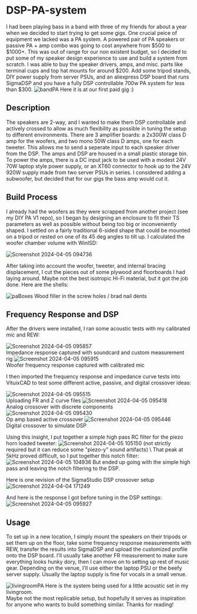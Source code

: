 # DSP-PA-system

I had been playing bass in a band with three of my friends for about a year when we decided to start trying to get some gigs. One crucial peice of equipment we lacked was a PA system. A powered pair of PA speakers or passive PA + amp combo was going to cost anywhere from $500 to $1000+. This was out of range for our non existent budget, so I decided to put some of my speaker design experience to use and build a system from scratch. I was able to buy the speaker drivers, amps, and misc. parts like terminal cups and top hat mounts for around $200. Add some tripod stands, DIY power supply from server PSUs, and an aliexpress DSP board that runs SigmaDSP and you have a fully DSP controllable 700w PA system for less than $300.
![bandPA](https://github.com/pyroinventor/DSP-PA-system/assets/77114423/95359b90-6752-4ae7-a7f2-790735bbb98a)
Here it is at our first paid gig :)

## Description

The speakers are 2-way, and I wanted to make them DSP controllable and actively crossed to allow as much flexibility as possible in tuning the setup to different environments. There are 3 amplifier boards: a 2x300W class D amp for the woofers, and two mono 50W class D amps, one for each tweeter. This allows me to send a seperate input to each speaker driver from the DSP. The amps and DSP are housed in a small plastic storage bin. To power the amps, there is a DC input jack to be used with a modest 24V 70W laptop style power supply, or an XT60 connector to hook up to the 24V 920W supply made from two server PSUs in series. I considered adding a subwoofer, but decided that for our gigs the bass amp would cut it. 

## Build Process

I already had the woofers as they were scrapped from another project (see my DIY PA V1 repo), so I began by designing an enclosure to fit their TS parameters as well as possible without being too big or inconveniently shaped. I settled on a fairly traditional 6-sided shape that could be mounted on a tripod or rested on one of its 45 deg angles to tilt up. I calculated the woofer chamber volume with WinISD:

![Screenshot 2024-04-05 094736](https://github.com/pyroinventor/DSP-PA-system/assets/77114423/cadf97f6-ecdd-4658-a278-f7e953e539f4)


After taking into account the woofer, tweeter, and internal bracing displacement, I cut the pieces out of some plywood and floorboards I had laying around. Maybe not the best isotropic Hi-Fi material, but it got the job done. Here are the shells:

![paBoxes](https://github.com/pyroinventor/DSP-PA-system/assets/77114423/c94d6b6d-0c6c-4e34-9675-9b442dcaffa3)
Wood filler in the screw holes / brad nail dents

## Frequency Response and DSP

After the drivers were installed, I ran some acoustic tests with my calibrated mic and REW:

![Screenshot 2024-04-05 095857](https://github.com/pyroinventor/DSP-PA-system/assets/77114423/2019a751-6236-406b-a4bf-2d01d3579bfc) \
Impedance response captured with soundcard and custom measurement rig
![Screenshot 2024-04-05 095915](https://github.com/pyroinventor/DSP-PA-system/assets/77114423/ce914d01-4f56-4f3c-ab88-3f6066af6818) \
Woofer frequency response captured with calibrated mic

I then imported the frequency response and impedance curve tests into VituixCAD to test some different active, passive, and digital crossover ideas: 

![Screenshot 2024-04-05 095515](https://github.com/pyroinventor/DSP-PA-system/assets/77114423/b671aa50-3bb1-4981-bebb-90facc50d117) \
Uploading FR and Z curve files
![Screenshot 2024-04-05 095418](https://github.com/pyroinventor/DSP-PA-system/assets/77114423/59a52e2e-6f6b-4907-a90a-1b53cb538e3e) \
Analog crossover with discrete components
![Screenshot 2024-04-05 095430](https://github.com/pyroinventor/DSP-PA-system/assets/77114423/701e2087-d0bf-46e0-bc5d-05e1c73903d7) \
Op amp based active crossover
![Screenshot 2024-04-05 095446](https://github.com/pyroinventor/DSP-PA-system/assets/77114423/a0bfd59d-5f82-41c0-a746-458ff4c00d69) \
Digital crossover to simulate DSP

Using this insight, I put together a simple high pass RC filter for the piezo horn loaded tweeter: 
![Screenshot 2024-04-05 105150](https://github.com/pyroinventor/DSP-PA-system/assets/77114423/a6fff3a2-81a1-4f82-b88f-b3e4f7d78eee)
(not strictly required but it can reduce some "piezo-y" sound artifacts) \ 
That peak at 5kHz proved difficult, so I put together this notch filter:
![Screenshot 2024-04-05 104936](https://github.com/pyroinventor/DSP-PA-system/assets/77114423/220b681e-26cf-4ffa-bd32-ae5d674a484f)
But ended up going with the simple high pass and leaving the notch filtering to the DSP.

Here is one revision of the SigmaStudio DSP crossover setup
![Screenshot 2024-04-04 171249](https://github.com/pyroinventor/DSP-PA-system/assets/77114423/f6e9ae30-e842-4d70-8349-78c048d0b5a2)

And here is the response I got before tuning in the DSP settings:
![Screenshot 2024-04-05 095927](https://github.com/pyroinventor/DSP-PA-system/assets/77114423/ca4832f8-3ac3-46cd-95c7-37310ea7d953)

## Usage

To set up in a new location, I simply mount the speakers on their tripods or set them up on the floor, take some frequency response measurements with REW, transfer the results into SigmaDSP and upload the customized profile onto the DSP board. I'll usually take another FR measurement to make sure everything looks hunky dory, then I can move on to setting up rest of music gear. Depending on the venue, I'll use either the laptop PSU or the beefy server supply. Usually the laptop supply is fine for vocals in a small venue.

![livingroomPA](https://github.com/pyroinventor/DSP-PA-system/assets/77114423/9cf5e4dd-11a6-4f17-bcbf-5930c1889df7)
Here is the system being used for a little acoustic set in my livingroom. \
Maybe not the most replicable setup, but hopefully it serves as inspiration for anyone who wants to build something similar. Thanks for reading!



